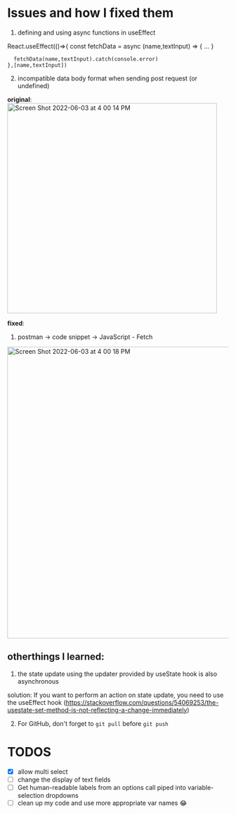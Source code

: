 # Issues and how I fixed them
1. defining and using async functions in useEffect


React.useEffect(()=>{
      const fetchData = async (name,textInput) => {
        ...
      }

      fetchData(name,textInput).catch(console.error)
    },[name,textInput])

2. incompatible data body format when sending post request (or undefined)

**original**: 
<img width="477" alt="Screen Shot 2022-06-03 at 4 00 14 PM" src="https://user-images.githubusercontent.com/90943803/171952158-d254a8a7-c0a6-41fb-9f08-fe6d73ff0dd8.png">


**fixed**: 
1.  postman -> code snippet -> JavaScript - Fetch
<img width="662" alt="Screen Shot 2022-06-03 at 4 00 18 PM" src="https://user-images.githubusercontent.com/90943803/171952180-e71b9d3b-0183-4a05-aced-6cf95ca6910d.png">




## otherthings I learned:
1. the state update using the updater provided by useState hook is also asynchronous

solution: If you want to perform an action on state update, you need to use the useEffect hook (https://stackoverflow.com/questions/54069253/the-usestate-set-method-is-not-reflecting-a-change-immediately)

2. For GitHub, don't forget to `git pull` before `git push`


# TODOS
- [x]  allow multi select 
- [ ] change the display of text fields 
- [ ] Get human-readable labels from an options call piped into variable-selection dropdowns
- [ ] clean up my code and use more appropriate var names 😂
